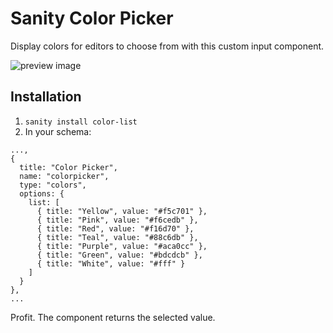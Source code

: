 # Sanity Color Picker

Display colors for editors to choose from with this custom input component.

![preview image](https://github.com/KimPaow/sanity-color-picker/raw/master/src/images/preview.png)

## Installation

1. `sanity install color-list`
2. In your schema:

```
...,
{
  title: "Color Picker",
  name: "colorpicker",
  type: "colors",
  options: {
    list: [
      { title: "Yellow", value: "#f5c701" },
      { title: "Pink", value: "#f6cedb" },
      { title: "Red", value: "#f16d70" },
      { title: "Teal", value: "#88c6db" },
      { title: "Purple", value: "#aca0cc" },
      { title: "Green", value: "#bdcdcb" },
      { title: "White", value: "#fff" }
    ]
  }
},
...
```

Profit. The component returns the selected value.
